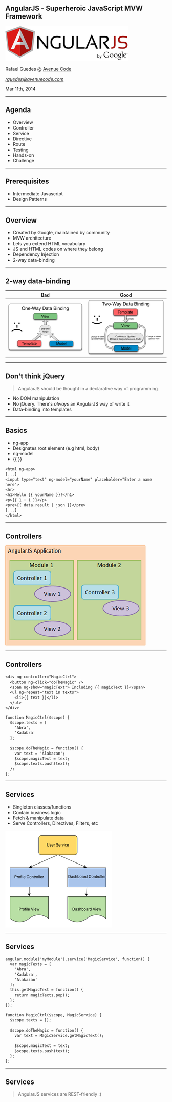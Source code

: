 <!--

WARNING!! DON'T EDIT THE FILE README.md on the root of the project, that one is a GENERATED FILE!

You should just edit the source file at src/README.md - the one which stars with ## AngularJS - Superheroic JavaScript MVW Framework

-->

## AngularJS - Superheroic JavaScript MVW Framework

<img src="img/angularjs.png" />

Rafael Guedes @ [Avenue Code](http://www.avenuecode.com)

*rguedes@avenuecode.com*

Mar 11th, 2014

---

## Agenda

 - Overview
 - Controller
 - Service
 - Directive
 - Route
 - Testing
 - Hands-on
 - Challenge

----

## Prerequisites

- Intermediate Javascript
- Design Patterns

---

## Overview

- Created by Google, maintained by community
- MVW architecture
- Lets you extend HTML vocabulary
- JS and HTML codes on where they belong
- Dependency Injection
- 2-way data-binding

----

## 2-way data-binding


Bad | Good
--- | ---
<img src="img/oneway.png" /> | <img src="img/twoway.png" />

----

## Don't think jQuery

> AngularJS should be thought in a declarative way of programming

 - No DOM manipulation
 - No jQuery. There's *always* an AngularJS way of write it
 - Data-binding into templates

---

 ## Basics

  - ng-app
   - Designates root element (e.g html, body)
  - ng-model
  - {{ }}

```
<html ng-app>
[...]
<input type="text" ng-model="yourName" placeholder="Enter a name here">
<hr>
<h1>Hello {{ yourName }}!</h1>
<p>{{ 1 + 1 }}</p>
<pre>{{ data.result | json }}</pre>
[...]
</html>
```

----

## Controllers

<img src="img/controller.png" />

----

## Controllers

```
<div ng-controller="MagicCtrl">
  <button ng-click="doTheMagic" />
  <span ng-show="magicText"> Including {{ magicText }}</span>
  <ul ng-repeat="text in texts">
    <li>{{ text }}</li>
  </ul>
</div>
```

```
function MagicCtrl($scope) {
  $scope.texts = [
    'Abra',
    'Kadabra'
  ];

  $scope.doTheMagic = function() {
    var text = 'Alakazan';
    $scope.magicText = text;
    $scope.texts.push(text);
  };
};
```

---

## Services

 - Singleton classes/functions
 - Contain business logic
 - Fetch & manipulate data
 - Serve Controllers, Directives, Filters, etc

<img src="img/service.png" />

----

## Services

```
angular.module('myModule').service('MagicService', function() {
  var magicTexts = [
    'Abra',
    'Kadabra',
    'Alakazan'
  ];
  this.getMagicText = function() {
    return magicTexts.pop();
  };
});
```

```
function MagicCtrl($scope, MagicService) {
  $scope.texts = [];

  $scope.doTheMagic = function() {
    var text = MagicService.getMagicText();

    $scope.magicText = text;
    $scope.texts.push(text);
  };
};
```

----

## Services

> AngularJS services are REST-friendly :)
